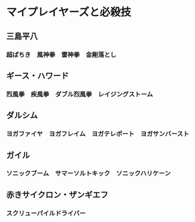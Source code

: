 # マイプレイヤーズと必殺技
## 三島平八
### 超ぱちき　風神拳　雷神拳　金剛落とし

## ギース・ハワード
### 烈風拳　疾風拳　ダブル烈風拳　レイジングストーム

## ダルシム
### ヨガファイヤ　ヨガフレイム　ヨガテレポート　ヨガサンバースト

## ガイル
### ソニックブーム　サマーソルトキック　ソニックハリケーン

## 赤きサイクロン・ザンギエフ
### スクリューパイルドライバー
